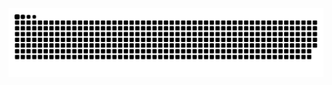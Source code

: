 <picture>
  <source media="(prefers-color-scheme: dark)" srcset="https://raw.githubusercontent.com/Lostness-Wf/Lostness-Wf/output/github-contribution-grid-snake-dark.svg" />
  <source media="(prefers-color-scheme: light)" srcset="https://raw.githubusercontent.com/Lostness-Wf/Lostness-Wf/output/github-contribution-grid-snake.svg" />
  <img alt="github-snake" src="https://raw.githubusercontent.com/Lostness-Wf/Lostness-Wf/output/github-contribution-grid-snake.svg" />
</picture>
